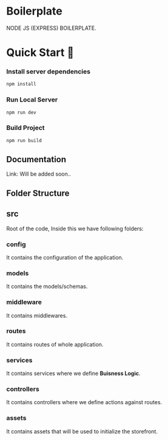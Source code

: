# Boilerplate

NODE JS (EXPRESS) BOILERPLATE.

# Quick Start 🚀

### Install server dependencies

```bash
npm install
```

### Run Local Server

```bash
npm run dev
```

### Build Project

```bash
npm run build
```
## Documentation

Link: Will be added soon..

## Folder Structure

## src

Root of the code, Inside this we have following folders:

### config

It contains the configuration of the application.

### models

It contains the models/schemas.

### middleware

It contains middlewares.

### routes

It contains routes of whole application.

### services

It contains services where we define **Buisness Logic**.

### controllers

It contains controllers where we define actions against routes.

### assets

It contains assets that will be used to initialize the storefront.



